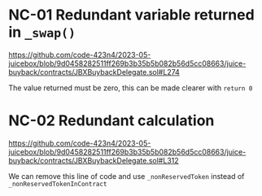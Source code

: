 # NC-01 Redundant variable returned in `_swap()`
https://github.com/code-423n4/2023-05-juicebox/blob/9d0458282511ff269b3b35b5b082b56d5cc08663/juice-buyback/contracts/JBXBuybackDelegate.sol#L274

The value returned must be zero, this can be made clearer with `return 0`

# NC-02 Redundant calculation
https://github.com/code-423n4/2023-05-juicebox/blob/9d0458282511ff269b3b35b5b082b56d5cc08663/juice-buyback/contracts/JBXBuybackDelegate.sol#L312

We can remove this line of code and use `_nonReservedToken` instead of `_nonReservedTokenInContract`
